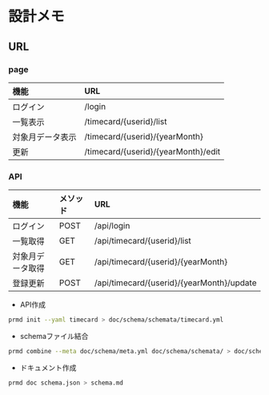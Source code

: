 # 設計メモ

## URL

### page
|機能|URL|
|:-|:-|
|ログイン|/login|
|一覧表示|/timecard/{userid}/list|
|対象月データ表示|/timecard/{userid}/{yearMonth}|
|更新|/timecard/{userid}/{yearMonth}/edit|

### API
|機能|メソッド|URL|
|:-|:-|:-|
|ログイン|POST|/api/login|
|一覧取得|GET|/api/timecard/{userid}/list|
|対象月データ取得|GET|/api/timecard/{userid}/{yearMonth}|
|登録更新|POST|/api/timecard/{userid}/{yearMonth}/update|


- API作成

```sh
prmd init --yaml timecard > doc/schema/schemata/timecard.yml
```

- schemaファイル結合

```sh
prmd combine --meta doc/schema/meta.yml doc/schema/schemata/ > doc/schema/schema.js
```

- ドキュメント作成

```sh
prmd doc schema.json > schema.md
```
